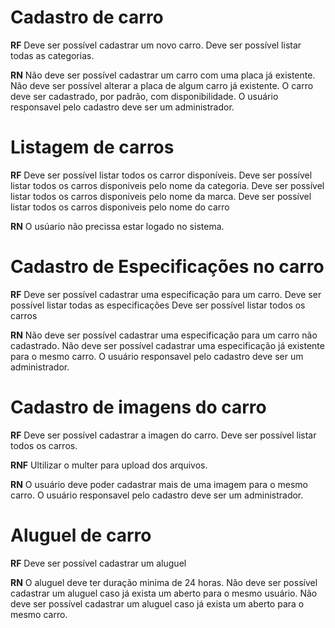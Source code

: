 # Cadastro de carro

**RF**
Deve ser possível cadastrar um novo carro.
Deve ser possível listar todas as categorias.

**RN**
Não deve ser possível cadastrar um carro com uma placa já existente.
Não deve ser possível alterar a placa de algum carro já existente.
O carro deve ser cadastrado, por padrão, com disponibilidade.
O usuário responsavel pelo cadastro deve ser um administrador.

# Listagem de carros

**RF**
Deve ser possível listar todos os carror disponíveis.
Deve ser possível listar todos os carros disponiveis pelo nome da categoria.
Deve ser possível listar todos os carros disponiveis pelo nome da marca.
Deve ser possível listar todos os carros disponiveis pelo nome do carro

**RN**
O usúario não precissa estar logado no sistema.

# Cadastro de Especificações no carro

**RF**
Deve ser possível cadastrar uma especificação para um carro.
Deve ser possível listar todas as especificações
Deve ser possível listar todos os carros

**RN**
Não deve ser possível cadastrar uma especificação para um carro não cadastrado.
Não deve ser possível cadastrar uma especificação já existente para o mesmo carro.
O usuário responsavel pelo cadastro deve ser um administrador.

# Cadastro de imagens do carro

**RF**
Deve ser possível cadastrar a imagen do carro.
Deve ser possível listar todos os carros.

**RNF**
Ultilizar o multer para upload dos arquivos.

**RN**
O usuário deve poder cadastrar mais de uma imagem para o mesmo carro.
O usuário responsavel pelo cadastro deve ser um administrador.

# Aluguel de carro

**RF**
Deve ser possível cadastrar um aluguel

**RN**
O aluguel deve ter duração minima de 24 horas.
Não deve ser possível cadastrar um aluguel caso já exista um aberto para o mesmo usuário.
Não deve ser possível cadastrar um aluguel caso já exista um aberto para o mesmo carro.
